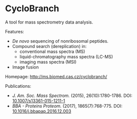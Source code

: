 # CycloBranch

A tool for mass spectrometry data analysis.

Features:
  * *De novo* sequencing of nonribosomal peptides.
  * Compound search (dereplication) in:
    * conventional mass spectra (MS)
    * liquid-chromatography mass spectra (LC-MS)
    * imaging mass spectra (MSI)
  * Image fusion
  
Homepage:
http://ms.biomed.cas.cz/cyclobranch/
  
Publications:
  * *J. Am. Soc. Mass Spectrom.* (2015), 26(10):1780-1786. DOI: [10.1007/s13361-015-1211-1](http://dx.doi.org/10.1007/s13361-015-1211-1)
  * *BBA - Proteins Proteom.* (2017), 1865(7):768-775. DOI: [10.1016/j.bbapap.2016.12.003](http://dx.doi.org/10.1016/j.bbapap.2016.12.003)
